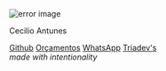 
<html lang="pt-BR">
<head>
    <meta charset="UTF-8">
    <meta http-equiv="X-UA-Compatible" content="IE=edge">
    <meta name="viewport" content="width=device-width, initial-scale=1.0">
    <link rel="icon" href="img/favicon-irlen.png" sizes="32x32" />
    <link rel="stylesheet" href="https://cdnjs.cloudflare.com/ajax/libs/animate.css/4.1.1/animate.min.css" />
    <link rel="stylesheet" href="style.css">
    <title>Linktree - Cecilio Antunes</title>
</head>
<body>
    <div class="container animate__animated animate__zoomIn">
        <div class="overlay">
            <!-- profile picture -->
            <div class="profile">
                <img src="https://pps.whatsapp.net/v/t61.24694-24/346214896_809522187471105_5060523658802878981_n.jpg?ccb=11-4&oh=01_AdSKdaYmUYV4y1Qo9s9eTrs58Wsmy6OQsngkHb7bt0uHuA&oe=64B43109" alt="error image" class="animate__animated
          animate__pulse animate__infinite" />
                <p class="animate__animated animate__fadeInDownBig">Cecilio Antunes</p>
            </div>
            <!-- link tree button -->
            <div class="link">
                <a href="https://github.com/CecilioAntunes" target="_blank"
                    class="animate__animated animate__bounceInLeft animate__delay-1s">Github</a>
                    <a href="mailto:antunescecilio@gmail.com" target="_blank"
                        class="animate__animated animate__bounceInLeft animate__delay-2s">Orçamentos</a>
                <a href="https://wa.me/5585992055551" target="_blank" 
                    class="animate__animated animate__bounceInLeft animate__delay-3s">WhatsApp</a>
                <a href="https://instagram.com/Triadevs_" target="_blank"
                    class="animate__animated animate__bounceInLeft animate__delay-4s">Triadev's</a>
            </div>
            <!-- footer -->
            <div class="footer animate__animated animate__bounceInUp
        animate__delay-5s">
                <i>made with intentionality</i>
            </div>
        </div>
    </div>
</body>
</html>